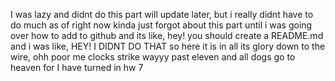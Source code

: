 I was lazy and didnt do this part
will update later, but i really didnt have to do much as of right now
kinda just forgot about this part until i was going over how to add to github
and its like, hey!
you should create a README.md
and i was like, HEY!
I DIDNT DO THAT
so here it is
in all its glory
down to the wire, ohh poor me
clocks strike wayyy past eleven
and all dogs go to heaven
for I have turned in hw 7